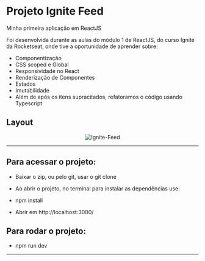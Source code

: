 # Projeto Ignite Feed

Minha primeira aplicação em ReactJS

Foi desenvolvida durante as aulas do módulo 1 de ReactJS, do curso Ignite da Rocketseat,
onde tive a oportunidade de aprender sobre: 

- Componentização 
- CSS scoped e Global
- Responsividade no React
- Renderização de Componentes
- Estados 
- Imutabilidade 
- Além de após os itens supracitados, refatoramos o código usando Typescript

## Layout 
<div align="center">
<img align="center" alt="Ignite-Feed" src="https://i.imgur.com/PdBxT3L.png"> <br>
</div>


-----------------------------------------------------

## Para acessar o projeto: 

- Baixar o zip, ou pelo git, usar o git clone 

- Ao abrir o projeto, no terminal para instalar as dependências use:   
- npm install 
- Abrir em http://localhost:3000/

## Para rodar o projeto: 
- npm run dev 


-----------------------------------------------------

